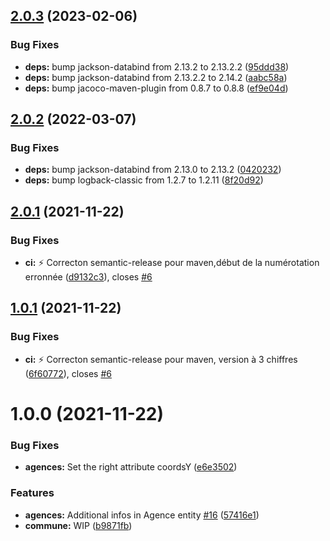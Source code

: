 ## [2.0.3](https://github.com/opt-nc/opt-temps-attente-agences-sdk/compare/v2.0.2...v2.0.3) (2023-02-06)


### Bug Fixes

* **deps:** bump jackson-databind from 2.13.2 to 2.13.2.2 ([95ddd38](https://github.com/opt-nc/opt-temps-attente-agences-sdk/commit/95ddd38017a6a30e3230d8982b94224f81bb34ab))
* **deps:** bump jackson-databind from 2.13.2.2 to 2.14.2 ([aabc58a](https://github.com/opt-nc/opt-temps-attente-agences-sdk/commit/aabc58ae6f3f224206a5157c0a2912ab222caf02))
* **deps:** bump jacoco-maven-plugin from 0.8.7 to 0.8.8 ([ef9e04d](https://github.com/opt-nc/opt-temps-attente-agences-sdk/commit/ef9e04de88cc0f4c187309eb62273b6f1b5c106c))

## [2.0.2](https://github.com/opt-nc/opt-temps-attente-agences-sdk/compare/v2.0.1...v2.0.2) (2022-03-07)


### Bug Fixes

* **deps:** bump jackson-databind from 2.13.0 to 2.13.2 ([0420232](https://github.com/opt-nc/opt-temps-attente-agences-sdk/commit/042023229bfb407b7bb0fcbfdeb05588fd5b916c))
* **deps:** bump logback-classic from 1.2.7 to 1.2.11 ([8f20d92](https://github.com/opt-nc/opt-temps-attente-agences-sdk/commit/8f20d92f759777bc70cdc9f9ff347c542bb0e0b2))

## [2.0.1](https://github.com/opt-nc/opt-temps-attente-agences-sdk/compare/v2.0.0...v2.0.1) (2021-11-22)


### Bug Fixes

* **ci:** :zap: Correcton semantic-release pour maven,début de la numérotation erronnée ([d9132c3](https://github.com/opt-nc/opt-temps-attente-agences-sdk/commit/d9132c3d71af09e1fe750df472b57dbee02cab29)), closes [#6](https://github.com/opt-nc/opt-temps-attente-agences-sdk/issues/6)

## [1.0.1](https://github.com/opt-nc/opt-temps-attente-agences-sdk/compare/v1.0.0...v1.0.1) (2021-11-22)


### Bug Fixes

* **ci:** :zap: Correcton semantic-release pour maven, version à 3 chiffres ([6f60772](https://github.com/opt-nc/opt-temps-attente-agences-sdk/commit/6f607723c31464a59ddfec67c4b8d1b3a3fd9436)), closes [#6](https://github.com/opt-nc/opt-temps-attente-agences-sdk/issues/6)

# 1.0.0 (2021-11-22)


### Bug Fixes

* **agences:** Set the right attribute coordsY ([e6e3502](https://github.com/opt-nc/opt-temps-attente-agences-sdk/commit/e6e350215c9f762c3cba7ed762f5266794e1f42c))


### Features

* **agences:** Additional infos in Agence entity [#16](https://github.com/opt-nc/opt-temps-attente-agences-sdk/issues/16) ([57416e1](https://github.com/opt-nc/opt-temps-attente-agences-sdk/commit/57416e144d8c7b8e7dd20a5454700f290adca7bf))
* **commune:** WIP ([b9871fb](https://github.com/opt-nc/opt-temps-attente-agences-sdk/commit/b9871fb40bdb74db7d09aafe331f71dc3230f2be))
